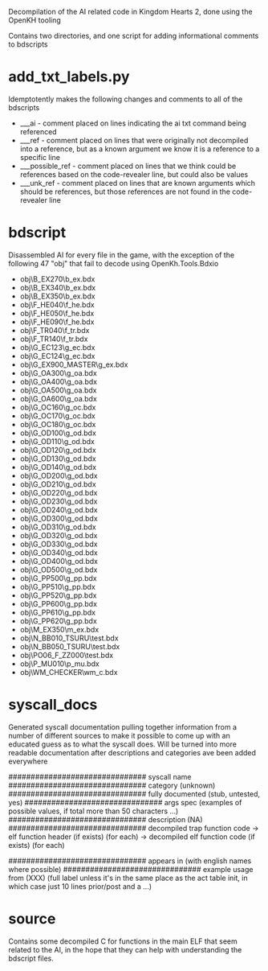 Decompilation of the AI related code in Kingdom Hearts 2, done using the OpenKH tooling

Contains two directories, and one script for adding informational comments to bdscripts

# add_txt_labels.py

Idemptotently makes the following changes and comments to all of the bdscripts

- ___ai - comment placed on lines indicating the ai txt command being referenced
- ___ref - comment placed on lines that were originally not decompiled into a reference, but as a known argument we know it is a reference to a specific line
- ___possible_ref - comment placed on lines that we think could be references based on the code-revealer line, but could also be values
- ___unk_ref - comment placed on lines that are known arguments which should be references, but those references are not found in the code-revealer line

# bdscript

Disassembled AI for every file in the game, with the exception of the following 47 "obj" that fail to decode using OpenKh.Tools.Bdxio

- obj\B_EX270\b_ex.bdx
- obj\B_EX340\b_ex.bdx
- obj\B_EX350\b_ex.bdx
- obj\F_HE040\f_he.bdx
- obj\F_HE050\f_he.bdx
- obj\F_HE090\f_he.bdx
- obj\F_TR040\f_tr.bdx
- obj\F_TR140\f_tr.bdx
- obj\G_EC123\g_ec.bdx
- obj\G_EC124\g_ec.bdx
- obj\G_EX900_MASTER\g_ex.bdx
- obj\G_OA300\g_oa.bdx
- obj\G_OA400\g_oa.bdx
- obj\G_OA500\g_oa.bdx
- obj\G_OA600\g_oa.bdx
- obj\G_OC160\g_oc.bdx
- obj\G_OC170\g_oc.bdx
- obj\G_OC180\g_oc.bdx
- obj\G_OD100\g_od.bdx
- obj\G_OD110\g_od.bdx
- obj\G_OD120\g_od.bdx
- obj\G_OD130\g_od.bdx
- obj\G_OD140\g_od.bdx
- obj\G_OD200\g_od.bdx
- obj\G_OD210\g_od.bdx
- obj\G_OD220\g_od.bdx
- obj\G_OD230\g_od.bdx
- obj\G_OD240\g_od.bdx
- obj\G_OD300\g_od.bdx
- obj\G_OD310\g_od.bdx
- obj\G_OD320\g_od.bdx
- obj\G_OD330\g_od.bdx
- obj\G_OD340\g_od.bdx
- obj\G_OD400\g_od.bdx
- obj\G_OD500\g_od.bdx
- obj\G_PP500\g_pp.bdx
- obj\G_PP510\g_pp.bdx
- obj\G_PP520\g_pp.bdx
- obj\G_PP600\g_pp.bdx
- obj\G_PP610\g_pp.bdx
- obj\G_PP620\g_pp.bdx
- obj\M_EX350\m_ex.bdx
- obj\N_BB010_TSURU\test.bdx
- obj\N_BB050_TSURU\test.bdx
- obj\PO06_F_ZZ000\test.bdx
- obj\P_MU010\p_mu.bdx
- obj\WM_CHECKER\wm_c.bdx

# syscall_docs
Generated syscall documentation pulling together information from a number of different sources to make it possible to come up with an educated guess as to what the syscall does. Will be turned into more readable documentation after descriptions and categories ave been added everywhere

###############################
syscall name
###############################
category (unknown)
###############################
fully documented (stub, untested, yes)
###############################
args spec (examples of possible values, if total more than 50 characters ...)
###############################
description (NA)
###############################
decompiled trap function code
->
elf function header (if exists) (for each)
->
decompiled elf function code (if exists) (for each)

###############################
appears in (with english names where possible)
###############################
example usage from (XXX)
(full label unless it's in the same place as the act table init, in which case just 10 lines prior/post and a ...)
# source

Contains some decompiled C for functions in the main ELF that seem related to the AI, in the hope that they can help with understanding the bdscript files.
